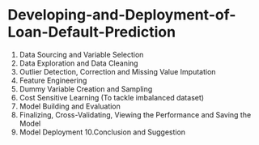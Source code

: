 # Developing-and-Deployment-of-Loan-Default-Prediction
1. Data Sourcing and Variable Selection
2. Data Exploration and Data Cleaning
3. Outlier Detection, Correction and Missing Value Imputation
4. Feature Engineering
5. Dummy Variable Creation and Sampling
6. Cost Sensitive Learning (To tackle imbalanced dataset)
7. Model Building and Evaluation
8. Finalizing, Cross-Validating, Viewing the Performance and Saving the Model
9. Model Deployment
10.Conclusion and Suggestion 
